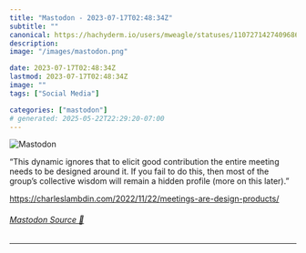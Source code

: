 ```yaml
---
title: "Mastodon - 2023-07-17T02:48:34Z"
subtitle: ""
canonical: https://hachyderm.io/users/mweagle/statuses/110727142740968660
description:
image: "/images/mastodon.png"

date: 2023-07-17T02:48:34Z
lastmod: 2023-07-17T02:48:34Z
image: ""
tags: ["Social Media"]

categories: ["mastodon"]
# generated: 2025-05-22T22:29:20-07:00
---
```

![Mastodon](/images/mastodon.png)

<p>“This dynamic ignores that to elicit good contribution the entire meeting needs to be designed around it. If you fail to do this, then most of the group’s collective wisdom will remain a hidden profile (more on this later).”</p><p><a href="https://charleslambdin.com/2022/11/22/meetings-are-design-products/" target="_blank" rel="nofollow noopener noreferrer" translate="no"><span class="invisible">https://</span><span class="ellipsis">charleslambdin.com/2022/11/22/</span><span class="invisible">meetings-are-design-products/</span></a></p>


###### [Mastodon Source 🐘](https://hachyderm.io/@mweagle/110727142740968660)

___
